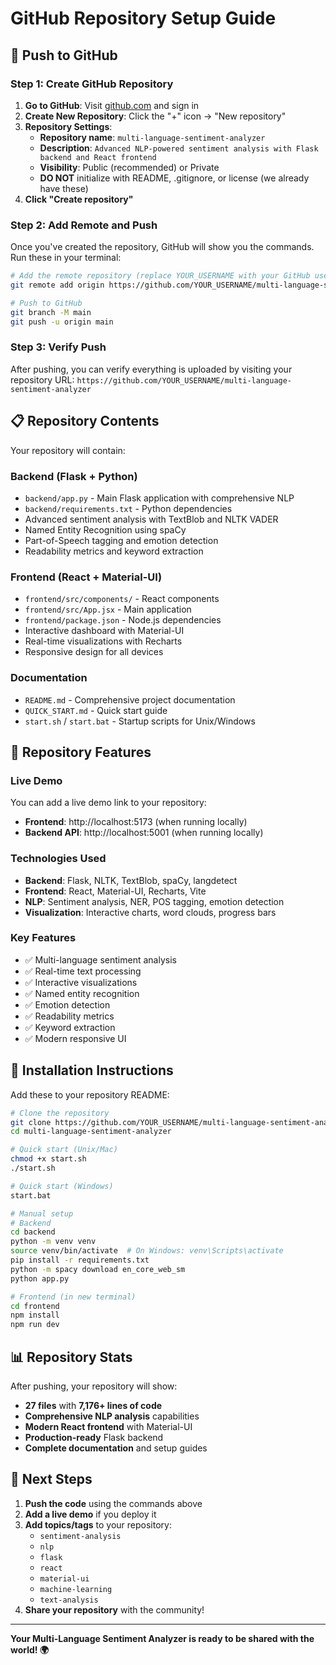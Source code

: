 # GitHub Repository Setup Guide

## 🚀 Push to GitHub

### Step 1: Create GitHub Repository

1. **Go to GitHub**: Visit [github.com](https://github.com) and sign in
2. **Create New Repository**: Click the "+" icon → "New repository"
3. **Repository Settings**:
   - **Repository name**: `multi-language-sentiment-analyzer`
   - **Description**: `Advanced NLP-powered sentiment analysis with Flask backend and React frontend`
   - **Visibility**: Public (recommended) or Private
   - **DO NOT** initialize with README, .gitignore, or license (we already have these)
4. **Click "Create repository"**

### Step 2: Add Remote and Push

Once you've created the repository, GitHub will show you the commands. Run these in your terminal:

```bash
# Add the remote repository (replace YOUR_USERNAME with your GitHub username)
git remote add origin https://github.com/YOUR_USERNAME/multi-language-sentiment-analyzer.git

# Push to GitHub
git branch -M main
git push -u origin main
```

### Step 3: Verify Push

After pushing, you can verify everything is uploaded by visiting your repository URL:
`https://github.com/YOUR_USERNAME/multi-language-sentiment-analyzer`

## 📋 Repository Contents

Your repository will contain:

### Backend (Flask + Python)
- `backend/app.py` - Main Flask application with comprehensive NLP
- `backend/requirements.txt` - Python dependencies
- Advanced sentiment analysis with TextBlob and NLTK VADER
- Named Entity Recognition using spaCy
- Part-of-Speech tagging and emotion detection
- Readability metrics and keyword extraction

### Frontend (React + Material-UI)
- `frontend/src/components/` - React components
- `frontend/src/App.jsx` - Main application
- `frontend/package.json` - Node.js dependencies
- Interactive dashboard with Material-UI
- Real-time visualizations with Recharts
- Responsive design for all devices

### Documentation
- `README.md` - Comprehensive project documentation
- `QUICK_START.md` - Quick start guide
- `start.sh` / `start.bat` - Startup scripts for Unix/Windows

## 🌟 Repository Features

### Live Demo
You can add a live demo link to your repository:
- **Frontend**: http://localhost:5173 (when running locally)
- **Backend API**: http://localhost:5001 (when running locally)

### Technologies Used
- **Backend**: Flask, NLTK, TextBlob, spaCy, langdetect
- **Frontend**: React, Material-UI, Recharts, Vite
- **NLP**: Sentiment analysis, NER, POS tagging, emotion detection
- **Visualization**: Interactive charts, word clouds, progress bars

### Key Features
- ✅ Multi-language sentiment analysis
- ✅ Real-time text processing
- ✅ Interactive visualizations
- ✅ Named entity recognition
- ✅ Emotion detection
- ✅ Readability metrics
- ✅ Keyword extraction
- ✅ Modern responsive UI

## 🔧 Installation Instructions

Add these to your repository README:

```bash
# Clone the repository
git clone https://github.com/YOUR_USERNAME/multi-language-sentiment-analyzer.git
cd multi-language-sentiment-analyzer

# Quick start (Unix/Mac)
chmod +x start.sh
./start.sh

# Quick start (Windows)
start.bat

# Manual setup
# Backend
cd backend
python -m venv venv
source venv/bin/activate  # On Windows: venv\Scripts\activate
pip install -r requirements.txt
python -m spacy download en_core_web_sm
python app.py

# Frontend (in new terminal)
cd frontend
npm install
npm run dev
```

## 📊 Repository Stats

After pushing, your repository will show:
- **27 files** with **7,176+ lines of code**
- **Comprehensive NLP analysis** capabilities
- **Modern React frontend** with Material-UI
- **Production-ready** Flask backend
- **Complete documentation** and setup guides

## 🎯 Next Steps

1. **Push the code** using the commands above
2. **Add a live demo** if you deploy it
3. **Add topics/tags** to your repository:
   - `sentiment-analysis`
   - `nlp`
   - `flask`
   - `react`
   - `material-ui`
   - `machine-learning`
   - `text-analysis`
4. **Share your repository** with the community!

---

**Your Multi-Language Sentiment Analyzer is ready to be shared with the world! 🌍** 